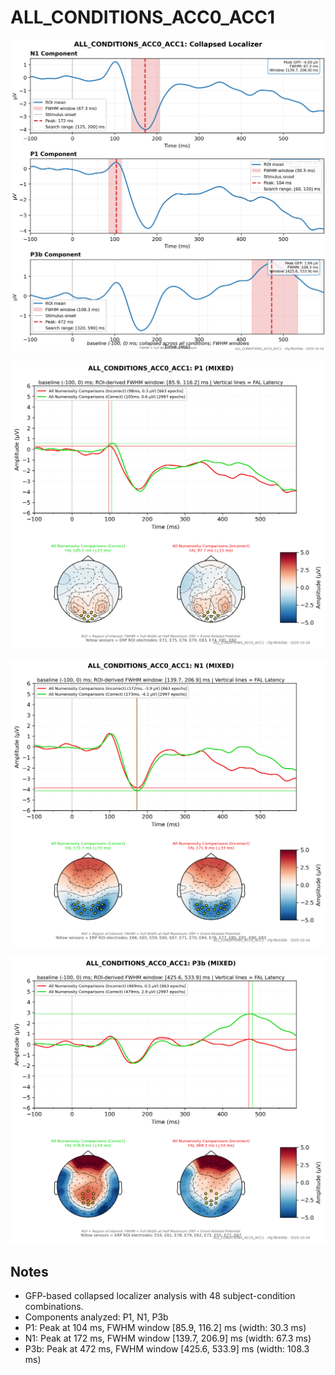 # ALL_CONDITIONS_ACC0_ACC1

![figure](docs/assets/plots/ALL_CONDITIONS_ACC0_ACC1/ALL_CONDITIONS_ACC0_ACC1-collapsed_localizer.png)

![figure](docs/assets/plots/ALL_CONDITIONS_ACC0_ACC1/ALL_CONDITIONS_ACC0_ACC1-P1.png)

![figure](docs/assets/plots/ALL_CONDITIONS_ACC0_ACC1/ALL_CONDITIONS_ACC0_ACC1-N1.png)

![figure](docs/assets/plots/ALL_CONDITIONS_ACC0_ACC1/ALL_CONDITIONS_ACC0_ACC1-P3b.png)


## Notes

- GFP-based collapsed localizer analysis with 48 subject-condition combinations.
- Components analyzed: P1, N1, P3b
- P1: Peak at 104 ms, FWHM window [85.9, 116.2] ms (width: 30.3 ms)
- N1: Peak at 172 ms, FWHM window [139.7, 206.9] ms (width: 67.3 ms)
- P3b: Peak at 472 ms, FWHM window [425.6, 533.9] ms (width: 108.3 ms)
